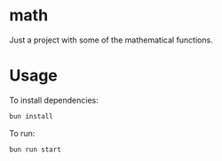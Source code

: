 # math
Just a project with some of the mathematical functions.

# Usage

To install dependencies:

```bash
bun install
```

To run:

```bash
bun run start
```
